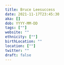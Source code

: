 ```yaml
---
title: Bruce Leesuccess
date: 2021-11-17T23:45:30
aka: []
dob: YYYY-MM-DD
tags: [""]
website: ""
ethnicity: [""]
birthLocation: ""
location: [""]
twitter: ""
draft: false
---
```


